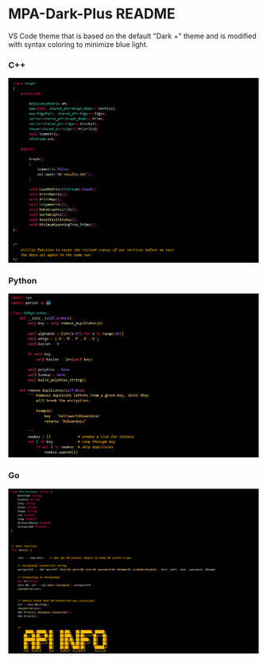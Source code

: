 # MPA-Dark-Plus README

VS Code theme that is based on the default "Dark +" theme and is modified with syntax coloring to minimize blue light.

### C++
![C++](https://github.com/Byron-Dowling/Assets/blob/main/Images/CPP%20MPA%20Screenshot.png?raw=true)

### Python
![P](https://github.com/Byron-Dowling/Assets/blob/main/Images/Python%20MPA%20Screenshot.png?raw=true)

### Go
![G](https://github.com/Byron-Dowling/Assets/blob/main/Images/Go%20MPA%20Screenshot.png?raw=true)
